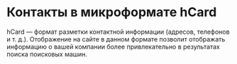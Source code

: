 # Контакты в  микроформате hCard

hCard — формат разметки контактной информации (адресов, телефонов и т. д.).
 Отображение на сайте в данном формате позволит отображать информацию о вашей компании более привлекательно в результатах поиска поисковых машин.
